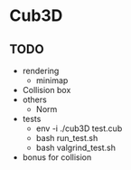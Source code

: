 # Cub3D

## TODO
- rendering
	- minimap
- Collision box
- others
	- Norm
- tests
	- env -i ./cub3D test.cub
	- bash run_test.sh
	- bash valgrind_test.sh
- bonus for collision
